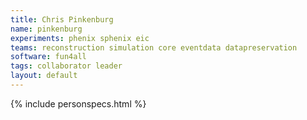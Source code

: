 ```yaml
---
title: Chris Pinkenburg
name: pinkenburg
experiments: phenix sphenix eic
teams: reconstruction simulation core eventdata datapreservation
software: fun4all
tags: collaborator leader
layout: default
---
```


{% include personspecs.html %}
